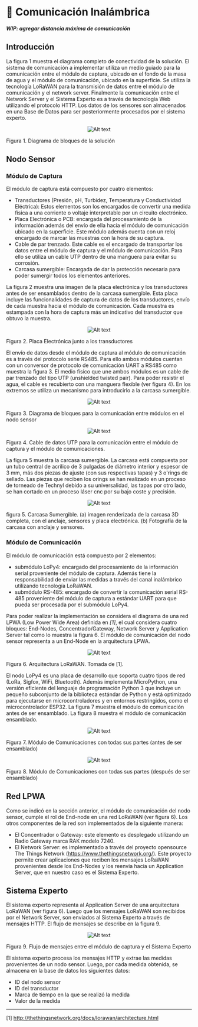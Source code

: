 # 📡 Comunicación Inalámbrica

__*WIP: agregar distancia máxima de comunicación*__

## Introducción
La figura 1 muestra el diagrama completo de conectividad de la solución. El sistema de comunicación a implementar utiliza un medio guiado para la comunicación entre el módulo de captura, ubicado en el fondo de la masa de agua y el módulo de comunicación, ubicado en la superficie. Se utiliza la tecnología LoRaWAN para la transmisión de datos entre el módulo de comunicación y el network server. Finalmente la comunicación entre el Network Server y el Sistema Experto es a través de tecnología Web utilizando el protocolo HTTP. Los datos de los sensores son almacenados en una Base de Datos para ser posteriormente procesados por el sistema experto.

<p align="center"><img title="a title" alt="Alt text" src="images/diagrama_bloques_solucion.PNG"></p>
Figura 1. Diagrama de bloques de la solución

## Nodo Sensor
### Módulo de Captura
El módulo de captura está compuesto por cuatro elementos:

 * Transductores (Presión, pH, Turbidez, Temperatura y Conductividad Eléctrica): Estos elementos son los encargados de convertir una medida física a una corriente o voltaje interpretable por un circuito electrónico.
 * Placa Electrónica o PCB: encargada del procesamiento de la información además del envío de ella hacia el módulo de comunicación ubicado en la superficie. Este módulo además cuenta con un reloj encargado de marcar las muestras con la hora de su captura.
 * Cable de par trenzado. Este cable es el encargado de transportar los datos entre el módulo de captura y el módulo de comunicación. Para ello se utiliza un cable UTP dentro de una manguera para evitar su corrosión.
 * Carcasa sumergible: Encargada de dar la protección necesaria para poder sumergir todos los elementos anteriores.

La figura 2 muestra una imagen de la placa electrónica y los transductores antes de ser ensamblados dentro de la carcasa sumergible. Esta placa incluye las funcionalidades de captura de datos de los transductores, envío de cada muestra hacia el módulo de comunicación. Cada muestra es estampada con la hora de captura más un indicativo del transductor que obtuvo la muestra.

<p align="center"><img title="a title" alt="Alt text" src="images/nodo_captura.PNG"></p>

Figura 2. Placa Electrónica junto a los transductores


El envío de datos desde el módulo de captura al módulo de comunicación es a través del protocolo serie RS485. Para ello ambos módulos cuentan con un conversor de protocolo de comunicación UART a RS485 como muestra la figura 3. El medio físico que une ambos módulos es un cable de par trenzado del tipo UTP (unshielded twisted pair). Para poder resistir el agua, el cable es recubierto con una manguera flexible (ver figura 4). En los extremos se utiliza un mecanismo para introducirlo a la carcasa sumergible.


<p align="center"><img title="a title" alt="Alt text" src="images/comunicacion_serial.PNG"></p>

Figura 3. Diagrama de bloques para la comunicación entre módulos en el nodo sensor


<p align="center"><img title="a title" alt="Alt text" src="images/cable.PNG"></p>

Figura 4. Cable de datos UTP para la comunicación entre el módulo de captura y el módulo de comunicaciones.


La figura 5 muestra la carcasa sumergible. La carcasa está compuesta por un tubo central de acrílico de 3 pulgadas de diámetro interior y espesor de 3 mm, más dos piezas de ajuste (con sus respectivas tapas) y 3 o'rings de sellado. Las piezas que reciben los orings se han realizado en un proceso de torneado de Technyl debido a su universalidad, las tapas por otro lado, se han cortado en un proceso láser cnc por su bajo coste y precisión.


<p align="center"><img title="a title" alt="Alt text" src="images/carcasa.PNG"></p>

figura 5. Carcasa Sumergible. (a) imagen renderizada de la carcasa 3D completa, con el anclaje, sensores y placa electrónica. (b) Fotografía de la carcasa con anclaje y sensores.


### Módulo de Comunicación

El módulo de comunicación está compuesto por 2 elementos:

 * submódulo LoPy4: encargado del procesamiento de la información serial proveniente del módulo de captura. Además tiene la responsabilidad de enviar las medidas a través del canal inalámbrico utilizando tecnología LoRaWAN.
 * submódulo RS-485: encargado de convertir la comunicación serial RS-485 proveniente del módulo de captura a estándar UART para que pueda ser procesada por el submódulo LoPy4.

Para poder realizar la implementación se considera el diagrama de una red LPWA (Low Power Wide Area) definida en *[1]*, el cual considera cuatro bloques: End-Nodes, Concentrado/Gateway, Network Server y Application Server tal como lo muestra la figura 6. El módulo de comunicación del nodo sensor representa a un End-Node en la arquitectura LPWA.

<p align="center"><img title="a title" alt="Alt text" src="images/lorawan.PNG"></p>

Figura 6. Arquitectura LoRaWAN. Tomada de [1].

El nodo LoPy4 es una placa de desarrollo que soporta cuatro tipos de red (LoRa, Sigfox, WiFi, Bluetooth). Además implementa MicroPython, una versión eficiente del lenguaje de programación Python 3 que incluye un pequeño subconjunto de la biblioteca estándar de Python y está optimizado para ejecutarse en microcontroladores y en entornos restringidos, como el microcontrolador ESP32. La figura 7 muestra el módulo de comunicación antes de ser ensamblado. La figura 8 muestra el módulo de comunicación ensamblado.



<p align="center"><img title="a title" alt="Alt text" src="images/nodo_comunicaciones.PNG"></p>

Figura 7. Módulo de Comunicaciones con todas sus partes (antes de ser ensamblado)

<p align="center"><img title="a title" alt="Alt text" src="images/nodo_comunicaciones_2.PNG"></p>

Figura 8. Módulo de Comunicaciones con todas sus partes (después de ser ensamblado)

## Red LPWA


Como se indicó en la sección anterior, el módulo de comunicación del nodo sensor, cumple el rol de End-node en una red LoRaWAN (ver figura 6). Los otros componentes de la red son implementados de la siguiente manera:

 * El Concentrador o Gateway: este elemento es desplegado utilizando un Radio Gateway marca RAK modelo 7240.
 * El Network Server: es implementado a través del proyecto opensource The Things Network (https://www.thethingsnetwork.org/). Este proyecto permite crear aplicaciones que reciben los mensajes LoRaWAN provenientes desde los End-Nodes y los reenvia hacia un Application Server, que en nuestro caso es el Sistema Experto.

## Sistema Experto
El sistema experto representa al Application Server de una arquitectura LoRaWAN (ver figura 6). Luego que los mensajes LoRaWAN son recibidos por el Network Server, son enviados al Sistema Experto a través de mensajes HTTP. El flujo de mensajes se describe en la figura 9.

<p align="center"><img title="a title" alt="Alt text" src="images/paquetes.PNG"></p>

Figura 9. Flujo de mensajes entre el módulo de captura y el Sistema Experto

El sistema experto procesa los mensajes HTTP y extrae las medidas provenientes de un nodo sensor. Luego, por cada medida obtenida, se almacena en la base de datos los siguientes datos:

 * ID del nodo sensor
 * ID del transductor
 * Marca de tiempo en la que se realizó la medida
 * Valor de la medida

----

[1] http://thethingsnetwork.org/docs/lorawan/architecture.html

